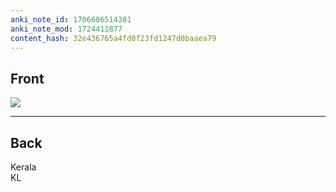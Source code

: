 ```yaml
---
anki_note_id: 1706606514381
anki_note_mod: 1724411877
content_hash: 32e436765a4fd0f23fd1247d0baaea79
---
```


## Front

![](KL.png)

<hr/>

## Back

Kerala  
KL